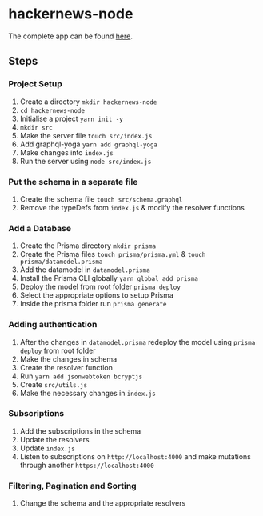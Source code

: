 # hackernews-node

The complete app can be found [here](https://github.com/namanmanchanda09/hackernews-react-apollo).

## Steps 

### Project Setup
1. Create a directory `mkdir hackernews-node`
2. `cd hackernews-node`
3. Initialise a project `yarn init -y`
4. `mkdir src`
5. Make the server file `touch src/index.js` 
6. Add graphql-yoga `yarn add graphql-yoga`
7. Make changes into `index.js`
8. Run the server using `node src/index.js`

### Put the schema in a separate file
1. Create the schema file `touch src/schema.graphql`
2. Remove the typeDefs from `index.js` & modify the resolver functions

### Add a Database
1. Create the Prisma directory `mkdir prisma`
2. Create the Prisma files `touch prisma/prisma.yml` & `touch prisma/datamodel.prisma`
3. Add the datamodel in `datamodel.prisma`
4. Install the Prisma CLI globally `yarn global add prisma`
5. Deploy the model from root folder `prisma deploy`
6. Select the appropriate options to setup Prisma
7. Inside the prisma folder run `prisma generate`

### Adding authentication
1. After the changes in `datamodel.prisma` redeploy the model using `prisma deploy` from root folder
2. Make the changes in schema
3. Create the resolver function
4. Run `yarn add jsonwebtoken bcryptjs`
5. Create `src/utils.js`
6. Make the necessary changes in `index.js`

### Subscriptions
1. Add the subscriptions in the schema
2. Update the resolvers
3. Update `index.js`
4. Listen to subscriptions on `http://localhost:4000` and make mutations through another `https://localhost:4000`

### Filtering, Pagination and Sorting
1. Change the schema and the appropriate resolvers





